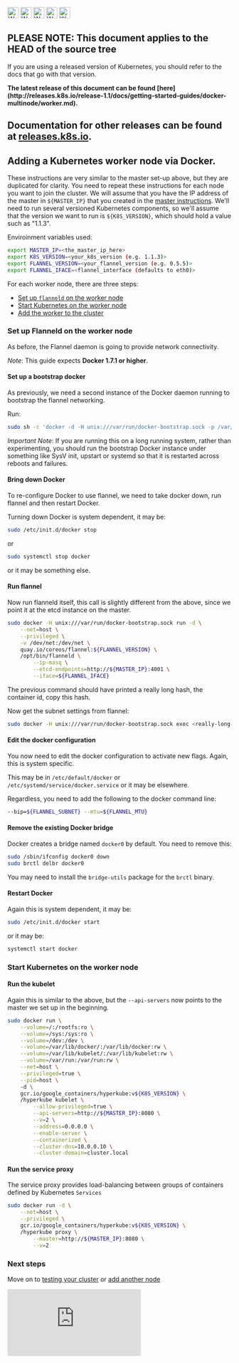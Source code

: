 <!-- BEGIN MUNGE: UNVERSIONED_WARNING -->

<!-- BEGIN STRIP_FOR_RELEASE -->

<img src="http://kubernetes.io/img/warning.png" alt="WARNING"
     width="25" height="25">
<img src="http://kubernetes.io/img/warning.png" alt="WARNING"
     width="25" height="25">
<img src="http://kubernetes.io/img/warning.png" alt="WARNING"
     width="25" height="25">
<img src="http://kubernetes.io/img/warning.png" alt="WARNING"
     width="25" height="25">
<img src="http://kubernetes.io/img/warning.png" alt="WARNING"
     width="25" height="25">

<h2>PLEASE NOTE: This document applies to the HEAD of the source tree</h2>

If you are using a released version of Kubernetes, you should
refer to the docs that go with that version.

<!-- TAG RELEASE_LINK, added by the munger automatically -->
<strong>
The latest release of this document can be found
[here](http://releases.k8s.io/release-1.1/docs/getting-started-guides/docker-multinode/worker.md).

Documentation for other releases can be found at
[releases.k8s.io](http://releases.k8s.io).
</strong>
--

<!-- END STRIP_FOR_RELEASE -->

<!-- END MUNGE: UNVERSIONED_WARNING -->

## Adding a Kubernetes worker node via Docker.


These instructions are very similar to the master set-up above, but they are duplicated for clarity.
You need to repeat these instructions for each node you want to join the cluster.
We will assume that you have the IP address of the master in `${MASTER_IP}` that you created in the [master instructions](master.md).  We'll need to run several versioned Kubernetes components, so we'll assume that the version we want
to run is `${K8S_VERSION}`, which should hold a value such as "1.1.3".

Enviroinment variables used:

```sh
export MASTER_IP=<the_master_ip_here>
export K8S_VERSION=<your_k8s_version (e.g. 1.1.3)>
export FLANNEL_VERSION=<your_flannel_version (e.g. 0.5.5)>
export FLANNEL_IFACE=<flannel_interface (defaults to eth0)>
```

For each worker node, there are three steps:
   * [Set up `flanneld` on the worker node](#set-up-flanneld-on-the-worker-node)
   * [Start Kubernetes on the worker node](#start-kubernetes-on-the-worker-node)
   * [Add the worker to the cluster](#add-the-node-to-the-cluster)

### Set up Flanneld on the worker node

As before, the Flannel daemon is going to provide network connectivity.

_Note_:
This guide expects **Docker 1.7.1 or higher**.


#### Set up a bootstrap docker

As previously, we need a second instance of the Docker daemon running to bootstrap the flannel networking.

Run:

```sh
sudo sh -c 'docker -d -H unix:///var/run/docker-bootstrap.sock -p /var/run/docker-bootstrap.pid --iptables=false --ip-masq=false --bridge=none --graph=/var/lib/docker-bootstrap 2> /var/log/docker-bootstrap.log 1> /dev/null &'
```

_Important Note_:
If you are running this on a long running system, rather than experimenting, you should run the bootstrap Docker instance under something like SysV init, upstart or systemd so that it is restarted
across reboots and failures.

#### Bring down Docker

To re-configure Docker to use flannel, we need to take docker down, run flannel and then restart Docker.

Turning down Docker is system dependent, it may be:

```sh
sudo /etc/init.d/docker stop
```

or

```sh
sudo systemctl stop docker
```

or it may be something else.

#### Run flannel

Now run flanneld itself, this call is slightly different from the above, since we point it at the etcd instance on the master.

```sh
sudo docker -H unix:///var/run/docker-bootstrap.sock run -d \
    --net=host \
    --privileged \
    -v /dev/net:/dev/net \
    quay.io/coreos/flannel:${FLANNEL_VERSION} \
    /opt/bin/flanneld \
        --ip-masq \
        --etcd-endpoints=http://${MASTER_IP}:4001 \
        --iface=${FLANNEL_IFACE}
```

The previous command should have printed a really long hash, the container id, copy this hash.

Now get the subnet settings from flannel:

```sh
sudo docker -H unix:///var/run/docker-bootstrap.sock exec <really-long-hash-from-above-here> cat /run/flannel/subnet.env
```


#### Edit the docker configuration

You now need to edit the docker configuration to activate new flags.  Again, this is system specific.

This may be in `/etc/default/docker` or `/etc/systemd/service/docker.service` or it may be elsewhere.

Regardless, you need to add the following to the docker command line:

```sh
--bip=${FLANNEL_SUBNET} --mtu=${FLANNEL_MTU}
```

#### Remove the existing Docker bridge

Docker creates a bridge named `docker0` by default.  You need to remove this:

```sh
sudo /sbin/ifconfig docker0 down
sudo brctl delbr docker0
```

You may need to install the `bridge-utils` package for the `brctl` binary.

#### Restart Docker

Again this is system dependent, it may be:

```sh
sudo /etc/init.d/docker start
```

or it may be:

```sh
systemctl start docker
```

### Start Kubernetes on the worker node

#### Run the kubelet

Again this is similar to the above, but the `--api-servers` now points to the master we set up in the beginning.

```sh
sudo docker run \
    --volume=/:/rootfs:ro \
    --volume=/sys:/sys:ro \
    --volume=/dev:/dev \
    --volume=/var/lib/docker/:/var/lib/docker:rw \
    --volume=/var/lib/kubelet/:/var/lib/kubelet:rw \
    --volume=/var/run:/var/run:rw \
    --net=host \
    --privileged=true \
    --pid=host \ 
    -d \
    gcr.io/google_containers/hyperkube:v${K8S_VERSION} \
    /hyperkube kubelet \
        --allow-privileged=true \
        --api-servers=http://${MASTER_IP}:8080 \
        --v=2 \
        --address=0.0.0.0 \
        --enable-server \
        --containerized \
        --cluster-dns=10.0.0.10 \
        --cluster-domain=cluster.local
```

#### Run the service proxy

The service proxy provides load-balancing between groups of containers defined by Kubernetes `Services`

```sh
sudo docker run -d \
    --net=host \
    --privileged \
    gcr.io/google_containers/hyperkube:v${K8S_VERSION} \
    /hyperkube proxy \
        --master=http://${MASTER_IP}:8080 \
        --v=2
```

### Next steps

Move on to [testing your cluster](testing.md) or [add another node](#adding-a-kubernetes-worker-node-via-docker)


<!-- BEGIN MUNGE: GENERATED_ANALYTICS -->
[![Analytics](https://kubernetes-site.appspot.com/UA-36037335-10/GitHub/docs/getting-started-guides/docker-multinode/worker.md?pixel)]()
<!-- END MUNGE: GENERATED_ANALYTICS -->
